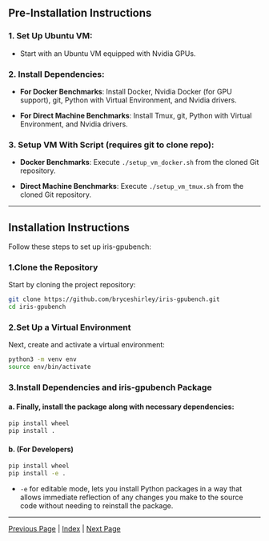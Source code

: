 ## Pre-Installation Instructions

### 1. **Set Up Ubuntu VM**: 
- Start with an Ubuntu VM equipped with Nvidia GPUs.

### 2. **Install Dependencies**:

   - **For Docker Benchmarks**: Install Docker, Nvidia Docker (for GPU support), git, Python with Virtual Environment, and Nvidia drivers.

   - **For Direct Machine Benchmarks**: Install Tmux, git, Python with Virtual Environment, and Nvidia drivers.

### 3. **Setup VM With Script (requires git to clone repo)**:

   - **Docker Benchmarks**: Execute `./setup_vm_docker.sh` from the cloned Git repository.

   - **Direct Machine Benchmarks**: Execute `./setup_vm_tmux.sh` from the cloned Git repository.

---

## Installation Instructions

Follow these steps to set up iris-gpubench:

### 1.**Clone the Repository**  
   Start by cloning the project repository:
```sh
git clone https://github.com/bryceshirley/iris-gpubench.git
cd iris-gpubench
```

### 2.**Set Up a Virtual Environment**  
   Next, create and activate a virtual environment:
```sh
python3 -m venv env
source env/bin/activate
```

### 3.**Install Dependencies and iris-gpubench Package**  
####   a. Finally, install the package along with necessary dependencies:
```sh
pip install wheel
pip install .
```
####   b. **(For Developers)**
```sh
pip install wheel
pip install -e .
```
   -  `-e` for editable mode, lets you install Python packages in a way that
   allows immediate reflection of any changes you make to the source code
   without needing to reinstall the package.

---

[Previous Page](overview.md) | [Index](index.md) | [Next Page](building_docker_images.md)
